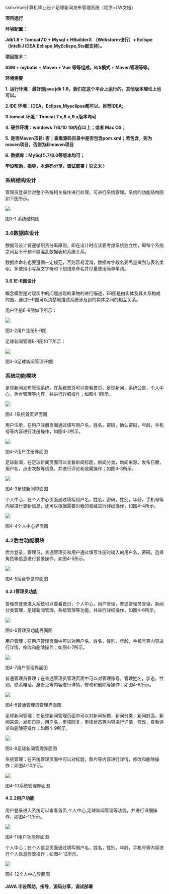 ssm+Vue计算机毕业设计足球新闻发布管理系统（程序+LW文档）

**项目运行**

**环境配置：**

**Jdk1.8 + Tomcat7.0 + Mysql + HBuilderX** **（Webstorm也行）+ Eclispe（IntelliJ
IDEA,Eclispe,MyEclispe,Sts都支持）。**

**项目技术：**

**SSM + mybatis + Maven + Vue** **等等组成，B/S模式 + Maven管理等等。**

**环境需要**

**1.** **运行环境：最好是java jdk 1.8，我们在这个平台上运行的。其他版本理论上也可以。**

**2.IDE** **环境：IDEA，Eclipse,Myeclipse都可以。推荐IDEA;**

**3.tomcat** **环境：Tomcat 7.x,8.x,9.x版本均可**

**4.** **硬件环境：windows 7/8/10 1G内存以上；或者 Mac OS；**

**5.** **是否Maven项目: 否；查看源码目录中是否包含pom.xml；若包含，则为maven项目，否则为非maven项目**

**6.** **数据库：MySql 5.7/8.0等版本均可；**

**毕设帮助，指导，本源码分享，调试部署** **(** **见文末** **)**

### 系统结构设计

管理员登录后对整个系统相关操作进行处理，可进行系统管理。系统的功能结构图如下图所示。

![](./res/45405371342b417e8f7a3f056bdbfc2e.png)

图3-1 系统结构图

### 3.6数据库设计

数据可设计要遵循职责分离原则，即在设计时应该要考虑系统独立性，即每个系统之间互不干预不能混乱数据表和系统关系。

数据库命名也要遵循一定规范，否则容易混淆，数据库字段名要尽量做到与表名类似，多使用小写英文字母和下划线来命名并尽量使用简单单词。

#### 3.6.1E-R图设计

概念模型是对现实中的问题出现的事物的进行描述，ER图是由实体及其关系构成的图，通过E-R图可以清楚地描述系统涉及到的实体之间的相互关系。

用户注册E-R图如下所示：

![](./res/12824eeee1ca4c638e8be26d9e9c533d.png)

图3-2用户注册E-R图

足球新闻管理E-R图如下所示：

![](./res/1170650470b74dd690700f6df8fca9af.png)

图3-3足球新闻管理ER图

### 系统功能模块

足球新闻发布管理系统，在系统首页可以查看首页，足球新闻，系统公告，个人中心，后台管理等内容，并进行详细操作；如图4-1所示。

![](./res/696b46e02d61494ca5395a43ecd9c6f0.png)

图4-1系统首页界面图

用户注册，在用户注册页面通过填写用户名，姓名，密码，确认密码，年龄，手机号等内容进行注册操作，如图4-2所示。

![](./res/c098c307cf20404a9368dfb1b2aa2deb.png)

图4-2用户注册界面图

足球新闻，在足球新闻页面可以查看新闻标题，新闻分类，新闻来源，发布日期，用户名，点击次数等信息，并进行评论和收藏操作；如图4-3所示。

![](./res/6a9d89983b574381b6d225becfa5336f.png)

图4-3足球新闻界面图

个人中心，在个人中心页面通过填写用户名，姓名，密码，性别，年龄，手机号等内容进行更新信息，还可以根据需要对我的收藏进行详细操作，如图4-4所示。

![](./res/ab1102c4fe1a4d6cad12c0a3408598a5.png)

图4-4个人中心界面图

### 4.2后台功能模块

后台登录，管理员，普通管理员和用户通过填写注册时输入的用户名，密码，选择角色等信息进行登录操作，如图4-5所示。

![](./res/7cb5976163bc4d728e6c05471b7a39d1.png)

图4-5后台登录界面图

#### 4.2.1管理员功能

管理员登录进入系统可以查看首页，个人中心，用户管理，普通管理员管理，新闻分类管理，足球新闻管理，系统管理等功能，并进行详细操作，如图4-6所示。

![](./res/4d523444f8e840f39a818b9a53574db7.png)

图4-6管理员功能界面图

用户管理；在用户管理页面中可以对用户名，姓名，性别，年龄，手机号等内容进行详情，修改和删除操作；如图4-7所示。

![](./res/8437ffc33a29421693b18aea08096d10.png)

图4-7用户管理界面图

普通管理员管理；在普通管理员管理页面中可以对管理账号，管理姓名，状态，性别，联系电话，身份证等内容进行详情，修改和删除等操作；如图4-8所示。

![](./res/f814b87c45244f6dad9863b6b9cc326e.png)

图4-8普通管理员管理界面图

足球新闻管理；在足球新闻管理页面中可以对新闻标题，新闻分类，新闻封面，新闻来源，发布日期，用户名，审核回复，审核状态等内容进行详情，修改，查看评论和删除等操作；如图4-9所示。

![](./res/6330ca9ca54544f1af98c35c7be9a3fe.png)

图4-9足球新闻管理界面图

系统管理；在系统管理页面中可以对标题，图片等内容进行详情，修改和删除操作；如图4-10所示。

![](./res/70fd9bf11c5a4f4c93785a982e1a5a48.png)

图4-10系统管理界面图

#### 4.2.2用户功能

用户登录进入系统可以查看首页,个人中心,足球新闻管理等功能，并进行详细操作，如图4-11所示。

![](./res/b6fa6cf10cee4cedae21186b7270d58d.png)

图4-11用户功能界面图

个人中心；在个人信息页面通过填写用户名，姓名，性别，年龄，手机号等内容进行个人信息修改操作；如图4-12所示。

![](./res/f65167fc7d7c45729a456c0b1813dbc5.png)

图4-12个人中心界面图

#### **JAVA** **毕设帮助，指导，源码分享，调试部署**

